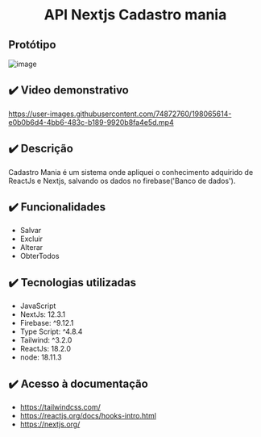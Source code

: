 

<h1 align="center"> API Nextjs Cadastro mania </h1>

## Protótipo
![image](https://user-images.githubusercontent.com/74872760/197284844-9cf05f8f-b8ba-4afa-86a8-291a9388ab91.png)

## ✔️ Video demonstrativo
https://user-images.githubusercontent.com/74872760/198065614-e0b0b6d4-4bb6-483c-b189-9920b8fa4e5d.mp4

## ✔️ Descrição
 Cadastro Mania é um sistema onde apliquei o conhecimento adquirido de ReactJs e Nextjs, salvando os dados no firebase('Banco de dados').

## ✔️ Funcionalidades
- Salvar
- Excluir
- Alterar
- ObterTodos

## ✔️ Tecnologias utilizadas
- JavaScript
- NextJs: 12.3.1
- Firebase: ^9.12.1
- Type Script: ^4.8.4
- Tailwind: ^3.2.0
- ReactJs: 18.2.0
- node: 18.11.3

## ✔️ Acesso à documentação
- https://tailwindcss.com/
- https://reactjs.org/docs/hooks-intro.html
- https://nextjs.org/

